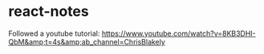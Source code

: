# react-notes
Followed a youtube tutorial: https://www.youtube.com/watch?v=8KB3DHI-QbM&amp;t=4s&amp;ab_channel=ChrisBlakely
